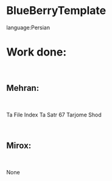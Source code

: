 # BlueBerryTemplate
language:Persian
<br>
<h1>Work done:</h1>
<br>
<h2>Mehran:</h2>
<br>
<p>Ta File Index Ta Satr 67 Tarjome Shod</p>
<br>
<h2>Mirox:</h2>
<br>
<p>None</p>
